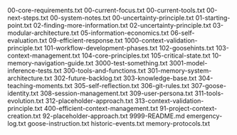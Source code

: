 00-core-requirements.txt
00-current-focus.txt
00-current-tools.txt
00-next-steps.txt
00-system-notes.txt
00-uncertainty-principle.txt
01-starting-point.txt
02-finding-more-information.txt
02-uncertainty-principle.txt
03-modular-architecture.txt
05-information-economics.txt
06-self-evaluation.txt
09-efficient-response.txt
1000-context-validation-principle.txt
101-workflow-development-phases.txt
102-goosehints.txt
103-context-management.txt
104-core-principles.txt
105-critical-state.txt
10-memory-navigation-guide.txt
3000-test-something.txt
3001-model-inference-tests.txt
300-tools-and-functions.txt
301-memory-system-architecture.txt
302-future-backlog.txt
303-knowledge-base.txt
304-teaching-moments.txt
305-self-reflection.txt
306-git-rules.txt
307-goose-identity.txt
308-session-management.txt
309-user-persona.txt
311-tools-evolution.txt
312-placeholder-approach.txt
313-context-validation-principle.txt
400-efficient-context-management.txt
91-project-context-creation.txt
92-placeholder-approach.txt
9999-README.md
emergency-log.txt
goose-instruction.txt
historic-events.txt
memory-protocols.txt
